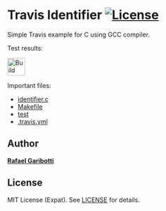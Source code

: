 Travis Identifier [![License][license-img]][license-url]
=
Simple Travis example for C using GCC compiler.

Test results:

[<img alt="Build Status" src="https://travis-ci.org/rafaelgaribotti/travis-identifier.svg?branch=main" height="40">][travis-url]

Important files:

* [identifier.c](identifier.c)
* [Makefile](Makefile)
* [test](test)
* [.travis.yml](.travis.yml)


Author
------
[**Rafael Garibotti**](https://br.linkedin.com/in/rafaelgaribotti)


License
-------
MIT License (Expat). See [LICENSE](LICENSE) for details.

[main-url]: https://github.com/rafaelgaribotti/travis-identifier
[readme-url]: https://github.com/rafaelgaribotti/travis-identifier/blob/main/README.md
[license-url]: https://github.com/rafaelgaribotti/travis-identifier/blob/main/LICENSE
[license-img]: https://img.shields.io/github/license/rsp/travis-hello-modern-cpp.svg
[travis-url]: https://travis-ci.org/rafaelgaribotti/travis-identifier
[travis-img]: https://travis-ci.org/rafaelgaribotti/travis-identifier.svg?branch=master
[github-follow-url]: https://github.com/rafaelgaribotti
